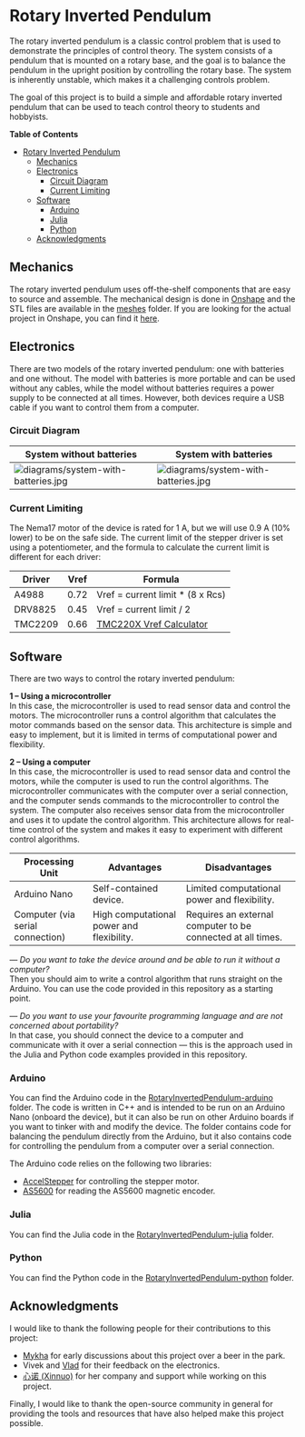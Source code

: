 # Rotary Inverted Pendulum

The rotary inverted pendulum is a classic control problem that is used to demonstrate the principles of control theory. The system consists of a pendulum that is mounted on a rotary base, and the goal is to balance the pendulum in the upright position by controlling the rotary base. The system is inherently unstable, which makes it a challenging controls problem.

The goal of this project is to build a simple and affordable rotary inverted pendulum that can be used to teach control theory to students and hobbyists.

**Table of Contents**
- [Rotary Inverted Pendulum](#rotary-inverted-pendulum)
  - [Mechanics](#mechanics)
  - [Electronics](#electronics)
    - [Circuit Diagram](#circuit-diagram)
    - [Current Limiting](#current-limiting)
  - [Software](#software)
    - [Arduino](#arduino)
    - [Julia](#julia)
    - [Python](#python)
  - [Acknowledgments](#acknowledgments)

## Mechanics

The rotary inverted pendulum uses off-the-shelf components that are easy to source and assemble. The mechanical design is done in [Onshape](https://www.onshape.com/en/) and the STL files are available in the [meshes](meshes) folder. If you are looking for the actual project in Onshape, you can find it [here](https://cad.onshape.com/documents/fa8afe5031ca70c78442e408/w/5519455d45464bacd4cf9b1d/e/79273ac76c3305af463951de).

## Electronics

There are two models of the rotary inverted pendulum: one with batteries and one without. The model with batteries is more portable and can be used without any cables, while the model without batteries requires a power supply to be connected at all times. However, both devices require a USB cable if you want to control them from a computer.

### Circuit Diagram

| System without batteries                                                  | System with batteries                                                     |
| ------------------------------------------------------------------------- | ------------------------------------------------------------------------- |
| ![diagrams/system-with-batteries.jpg](diagrams/system-with-batteries.jpg) | ![diagrams/system-with-batteries.jpg](diagrams/system-with-batteries.jpg) |

### Current Limiting

The Nema17 motor of the device is rated for 1 A, but we will use 0.9 A (10% lower) to be on the safe side. The current limit of the stepper driver is set using a potentiometer, and the formula to calculate the current limit is different for each driver:

| Driver  | Vref | Formula                                                                     |
| ------- | ---- | --------------------------------------------------------------------------- |
| A4988   | 0.72 | Vref = current limit * (8 x Rcs)                                            |
| DRV8825 | 0.45 | Vref = current limit / 2                                                    |
| TMC2209 | 0.66 | [TMC220X Vref Calculator](https://printpractical.github.io/VrefCalculator/) |

## Software

There are two ways to control the rotary inverted pendulum:

**1 – Using a microcontroller**  
In this case, the microcontroller is used to read sensor data and control the motors. The microcontroller runs a control algorithm that calculates the motor commands based on the sensor data. This architecture is simple and easy to implement, but it is limited in terms of computational power and flexibility.

**2 – Using a computer**  
In this case, the microcontroller is used to read sensor data and control the motors, while the computer is used to run the control algorithms. The microcontroller communicates with the computer over a serial connection, and the computer sends commands to the microcontroller to control the system. The computer also receives sensor data from the microcontroller and uses it to update the control algorithm. This architecture allows for real-time control of the system and makes it easy to experiment with different control algorithms.

| Processing Unit                  | Advantages                                | Disadvantages                                               |
| -------------------------------- | ----------------------------------------- | ----------------------------------------------------------- |
| Arduino Nano                     | Self-contained device.                    | Limited computational power and flexibility.                |
| Computer (via serial connection) | High computational power and flexibility. | Requires an external computer to be connected at all times. |

*— Do you want to take the device around and be able to run it without a computer?*  
Then you should aim to write a control algorithm that runs straight on the Arduino. You can use the code provided in this repository as a starting point.

*— Do you want to use your favourite programming language and are not concerned about portability?*  
In that case, you should connect the device to a computer and communicate with it over a serial connection — this is the approach used in the Julia and Python code examples provided in this repository.

### Arduino

You can find the Arduino code in the [RotaryInvertedPendulum-arduino](RotaryInvertedPendulum-arduino) folder. The code is written in C++ and is intended to be run on an Arduino Nano (onboard the device), but it can also be run on other Arduino boards if you want to tinker with and modify the device. The folder contains code for balancing the pendulum directly from the Arduino, but it also contains code for controlling the pendulum from a computer over a serial connection.

The Arduino code relies on the following two libraries:
- [AccelStepper](https://www.airspayce.com/mikem/arduino/AccelStepper/) for controlling the stepper motor.
- [AS5600](https://github.com/Seeed-Studio/Seeed_Arduino_AS5600) for reading the AS5600 magnetic encoder.

### Julia

You can find the Julia code in the [RotaryInvertedPendulum-julia](RotaryInvertedPendulum-julia) folder.

### Python

You can find the Python code in the [RotaryInvertedPendulum-python](RotaryInvertedPendulum-python) folder.

## Acknowledgments

I would like to thank the following people for their contributions to this project:
- [Mykha](https://github.com/Mika412) for early discussions about this project over a beer in the park.
- Vivek and [Vlad](https://github.com/VladimirIvan) for their feedback on the electronics.
- [心诺 (Xinnuo)](https://github.com/XinnuoXu) for her company and support while working on this project.
 
Finally, I would like to thank the open-source community in general for providing the tools and resources that have also helped make this project possible.
